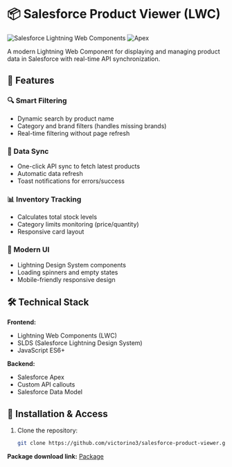 # 📦 Salesforce Product Viewer (LWC)

![Salesforce Lightning Web Components](https://img.shields.io/badge/Salesforce-LWC-blue.svg)
![Apex](https://img.shields.io/badge/Apex-Code-orange.svg)

A modern Lightning Web Component for displaying and managing product data in Salesforce with real-time API synchronization.

## 🌟 Features

### 🔍 Smart Filtering

- Dynamic search by product name
- Category and brand filters (handles missing brands)
- Real-time filtering without page refresh

### 🔄 Data Sync

- One-click API sync to fetch latest products
- Automatic data refresh
- Toast notifications for errors/success

### 📊 Inventory Tracking

- Calculates total stock levels
- Category limits monitoring (price/quantity)
- Responsive card layout

### 🎨 Modern UI

- Lightning Design System components
- Loading spinners and empty states
- Mobile-friendly responsive design

## 🛠 Technical Stack

**Frontend:**

- Lightning Web Components (LWC)
- SLDS (Salesforce Lightning Design System)
- JavaScript ES6+

**Backend:**

- Salesforce Apex
- Custom API callouts
- Salesforce Data Model

## 🚀 Installation & Access

1. Clone the repository:
   ```bash
   git clone https://github.com/victorino3/salesforce-product-viewer.git
   ```

**Package download link:** [Package](https://login.salesforce.com/packaging/installPackage.apexp?p0=04tKB000000Lbmq)  
